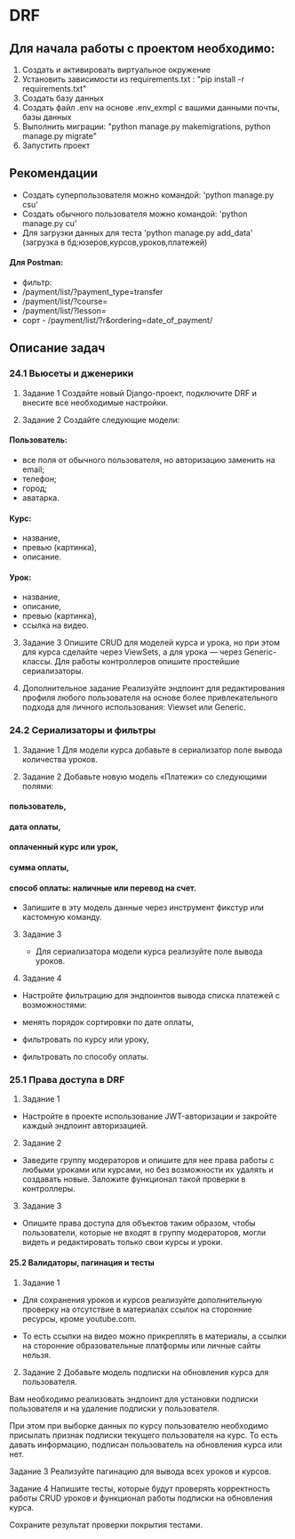 # DRF

## Для начала работы с проектом необходимо:
1. Создать и активировать виртуальное окружение 
2. Установить зависимости из requirements.txt : "pip install -r requirements.txt"
3. Создать базу данных
4. Создать файл .env на основе .env_exmpl с вашими данными почты, базы данных
5. Выполнить миграции: "python manage.py makemigrations, python manage.py migrate"
6. Запустить проект


## Рекомендации

[//]: # (- Для корректной работы сайта, необходимо создать суперпользователя, и изменить домен в админке &#40;пример: 'http://127.0.0.1:8000/'&#41;)
- Создать суперпользователя можно командой: 'python manage.py csu'
- Создать обычного пользователя можно командой: 'python manage.py cu'
- Для загрузки данных для теста 'python manage.py add_data' (загрузка в бд:юзеров,курсов,уроков,платежей) 

#### Для Postman:

- фильтр:
- /payment/list/?payment_type=transfer
- /payment/list/?course=
- /payment/list/?lesson=
- сорт - /payment/list/?r&ordering=date_of_payment/


## Описание задач

### 24.1 Вьюсеты и дженерики
1. Задание 1
Создайте новый Django-проект, подключите DRF и внесите все необходимые настройки.

2. Задание 2
Создайте следующие модели:

#### Пользователь:
- все поля от обычного пользователя, но авторизацию заменить на email;
- телефон;
- город;
- аватарка.
####  Курс:
- название,
- превью (картинка),
- описание.
#### Урок:
- название,
- описание,
- превью (картинка),
- ссылка на видео.

3. Задание 3
Опишите CRUD для моделей курса и урока, но при этом для курса сделайте через ViewSets, а для урока — через Generic-классы.
Для работы контроллеров опишите простейшие сериализаторы.

4. Дополнительное задание
Реализуйте эндпоинт для редактирования профиля любого пользователя на основе более привлекательного подхода для личного использования: Viewset или Generic.
 


### 24.2 Сериализаторы и фильтры
1. Задание 1
Для модели курса добавьте в сериализатор поле вывода количества уроков.

2. Задание 2
Добавьте новую модель «Платежи» со следующими полями:

#### пользователь,
#### дата оплаты,
#### оплаченный курс или урок,
#### сумма оплаты,
#### способ оплаты: наличные или перевод на счет.
- Запишите в эту модель данные через инструмент фикстур или кастомную команду.

3. Задание 3
   - Для сериализатора модели курса реализуйте поле вывода уроков.

4. Задание 4
- Настройте фильтрацию для эндпоинтов вывода списка платежей с возможностями:

- менять порядок сортировки по дате оплаты,
- фильтровать по курсу или уроку,
- фильтровать по способу оплаты.


### 25.1 Права доступа в DRF

1. Задание 1
- Настройте в проекте использование JWT-авторизации и закройте каждый эндпоинт авторизацией.

2. Задание 2
- Заведите группу модераторов и опишите для нее права работы с любыми уроками или курсами, но без возможности их удалять и создавать новые. Заложите функционал такой проверки в контроллеры.

3. Задание 3
- Опишите права доступа для объектов таким образом, чтобы пользователи, которые не входят в группу модераторов, могли видеть и редактировать только свои курсы и уроки.


#### 25.2 Валидаторы, пагинация и тесты

1. Задание 1
- Для сохранения уроков и курсов реализуйте дополнительную проверку на отсутствие в материалах ссылок на сторонние ресурсы, кроме youtube.com.

- То есть ссылки на видео можно прикреплять в материалы, а ссылки на сторонние образовательные платформы или личные сайты нельзя.

2. Задание 2
Добавьте модель подписки на обновления курса для пользователя.

Вам необходимо реализовать эндпоинт для установки подписки пользователя и на удаление подписки у пользователя.

При этом при выборке данных по курсу пользователю необходимо присылать признак подписки текущего пользователя на курс. То есть давать информацию, подписан пользователь на обновления курса или нет.

Задание 3
Реализуйте пагинацию для вывода всех уроков и курсов.

Задание 4
Напишите тесты, которые будут проверять корректность работы CRUD уроков и функционал работы подписки на обновления курса.

Сохраните результат проверки покрытия тестами.